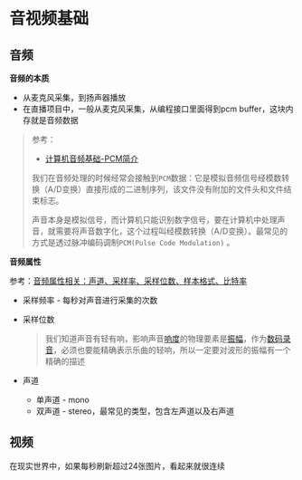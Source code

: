 # 音视频基础



## 音频

**音频的本质**

+ 从麦克风采集，到扬声器播放
+ 在直播项目中，一般从麦克风采集，从编程接口里面得到pcm buffer，这块内存就是音频数据

> 参考：
>
> + [计算机音频基础-PCM简介](https://www.cnblogs.com/TianFang/p/7894630.html)
>
> 我们在音频处理的时候经常会接触到`PCM`数据：它是模拟音频信号经模数转换（A/D变换）直接形成的二进制序列，该文件没有附加的文件头和文件结束标志。
>
> 声音本身是模拟信号，而计算机只能识别数字信号，要在计算机中处理声音，就需要将声音数字化，这个过程叫经模数转换（A/D变换）。最常见的方式是透过脉冲编码调制`PCM(Pulse Code Modulation)` 。

**音频属性**

参考：[音频属性相关：声道、采样率、采样位数、样本格式、比特率](https://www.cnblogs.com/yongdaimi/p/10722355.html)

+ 采样频率 - 每秒对声音进行采集的次数

+ 采样位数

  > 我们知道声音有轻有响，影响声音[响度](https://baike.baidu.com/item/响度)的物理要素是[振幅](https://baike.baidu.com/item/振幅)，作为[数码录音](https://baike.baidu.com/item/数码录音)，必须也要能精确表示乐曲的轻响，所以一定要对波形的振幅有一个精确的描述

+ 声道

  + 单声道 - mono
  + 双声道 - stereo，最常见的类型，包含左声道以及右声道





## 视频

在现实世界中，如果每秒刷新超过24张图片，看起来就很连续































